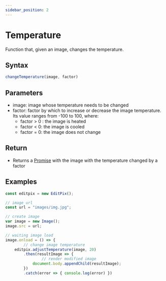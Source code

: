 ```yaml
---
sidebar_position: 2
---
```


# Temperature
Function that, given an image, changes the temperature.

## Syntax

```jsx
changeTemperature(image, factor)
```

## Parameters

- image: image whose temperature needs to be changed
- factor: factor by which to increase or decrease the image temperature. Its value ranges from -100 to 100, where:
    - factor > 0 : the image is heated
    - factor < 0: the image is cooled
    - factor = 0: the image does not change

## Return

- Returns a [Promise](https://developer.mozilla.org/en-US/docs/Web/JavaScript/Reference/Global_Objects/Promise) with the image with the temperature changed by a factor

## Examples

```jsx
const editpix = new EditPix();

// image url
const url = "images/img.jpg";

// create image
var image = new Image();
image.src = url;

// waiting image load
image.onload = () => {
		// change image temperature
    editpix.adjustTemperature(image, 20)
        .then(resultImage => {
		        // render modified image
            document.body.appendChild(resultImage);
        })
        .catch(error => { console.log(error) })
```